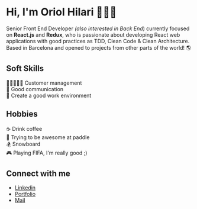 

# Hi, I'm Oriol Hilari 🙋🏼‍♂️

Senior Front End Developer *(also interested in Back End*) currently focused on **React.js** and **Redux**, who is passionate about  developing React web applications with good practices as TDD, Clean Code & Clean Architecture.<br>Based in Barcelona and opened to projects from other parts of the world! 🌎

## Soft Skills

🧑🏻‍🤝‍🧑🏽 Customer management<br>💬 Good communication<br>🤗 Create a good work environment

## Hobbies

☕ Drink coffee <br>🎾 Trying to be awesome at paddle <br>🏂 Snowboard <br>🎮 Playing FIFA, I'm really good ;) 

## Connect with me 

- <a target="_blank" href="https://www.linkedin.com/in/oriol-hilari/">Linkedin</a><br>
- <a target="_blank" href="https://ohilari.dev">Portfolio</a><br>
- <a href="mailto:hello@ohilari.dev">Mail</a>



